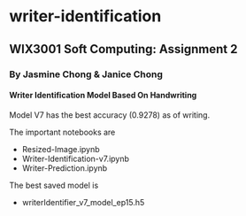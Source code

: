 # writer-identification
## WIX3001 Soft Computing: Assignment 2
### By Jasmine Chong & Janice Chong
#### Writer Identification Model Based On Handwriting

Model V7 has the best accuracy (0.9278) as of writing.  

The important notebooks are    
- Resized-Image.ipynb
- Writer-Identification-v7.ipynb
- Writer-Prediction.ipynb

The best saved model is
- writerIdentifier_v7_model_ep15.h5
